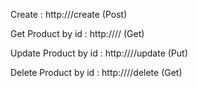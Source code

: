 
Create : http://<host-name>/create  (Post)

Get Product by id :   http://<host-name>/<id>/  (Get)

Update Product by id :   http://<host-name>/<id>/update  (Put)

Delete Product by id :   http://<host-name>/<id>/delete  (Get)

